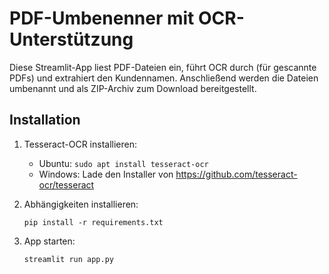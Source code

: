 # PDF-Umbenenner mit OCR-Unterstützung

Diese Streamlit-App liest PDF-Dateien ein, führt OCR durch (für gescannte PDFs) und extrahiert den Kundennamen. Anschließend werden die Dateien umbenannt und als ZIP-Archiv zum Download bereitgestellt.

## Installation

1. Tesseract-OCR installieren:
   - Ubuntu: `sudo apt install tesseract-ocr`
   - Windows: Lade den Installer von https://github.com/tesseract-ocr/tesseract

2. Abhängigkeiten installieren:
   ```
   pip install -r requirements.txt
   ```

3. App starten:
   ```
   streamlit run app.py
   ```
